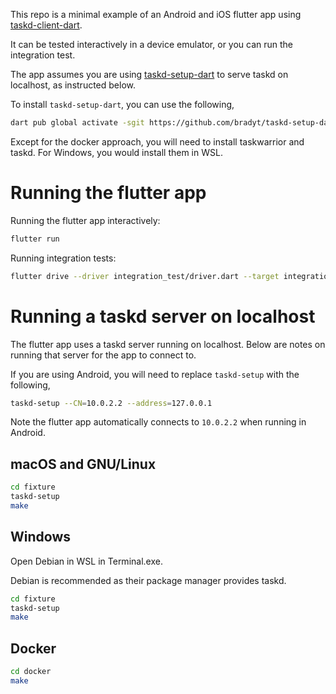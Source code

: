 This repo is a minimal example of an Android and iOS flutter app using
[taskd-client-dart](https://github.com/bradyt/taskd-client-dart).

It can be tested interactively in a device emulator, or you can run
the integration test.

The app assumes you are using
[taskd-setup-dart](https://github.com/bradyt/taskd-setup-dart) to
serve taskd on localhost, as instructed below.

To install `taskd-setup-dart`, you can use the following,

```sh
dart pub global activate -sgit https://github.com/bradyt/taskd-setup-dart.git
```

Except for the docker approach, you will need to install taskwarrior
and taskd. For Windows, you would install them in WSL.

# Running the flutter app

Running the flutter app interactively:

```sh
flutter run
```

Running integration tests:

```sh
flutter drive --driver integration_test/driver.dart --target integration_test/app_test.dart
```

# Running a taskd server on localhost

The flutter app uses a taskd server running on localhost. Below are
notes on running that server for the app to connect to.

If you are using Android, you will need to replace `taskd-setup` with
the following,

```sh
taskd-setup --CN=10.0.2.2 --address=127.0.0.1
```

Note the flutter app automatically connects to `10.0.2.2` when running
in Android.

## macOS and GNU/Linux

```sh
cd fixture
taskd-setup
make
```

## Windows

Open Debian in WSL in Terminal.exe.

Debian is recommended as their package manager provides taskd.

```sh
cd fixture
taskd-setup
make
```

## Docker

```sh
cd docker
make
```
